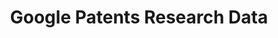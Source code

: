 ---
bigquery: https://console.cloud.google.com/bigquery?p=bigquery-public-data&d=labeled_patents&page=dataset
citation: Google Patents Research Data by Google, based on data provided by IFI CLAIMS
  Patent Services
contributors: Google Patents, IFI CLAIMS Patent Services
cost: None
description: Google Patents Research Data contains the output of much of the data
  analysis work used in Google Patents (patents.google.com), including machine translations
  of titles and abstracts from Google Translate, embedding vectors, extracted top
  terms, similar documents, and forward references.
last_edit: 04/06/2022, 08:47:26
location: https://console.cloud.google.com/marketplace/product/google_patents_public_datasets/google-patents-research-data
maintained_by: Google Patents https://patents.google.com/
schema_fields:
- language
- publication_date
- application_number
- filing_date
- priority_date_eu
- applicant_line_1
- gcs_path
- issuer
- number
- class_international
- x_relative_max
- x_relative_min
- title_line_1
- representative_line_1_eu
- inventor_line_1
- invention_type
- y_relative_min
- class_us
- y_relative_max
shortname: google_patents_research
tags:
- terms
- citation
- forward references
- similarity
terms_of_use: Creative Commons Attribution 4.0 International License
title: Google Patents Research Data
uuid: 8bb14de6-ace9-4acb-a1ca-66b6d088a574
versioning: 'Yes'
---